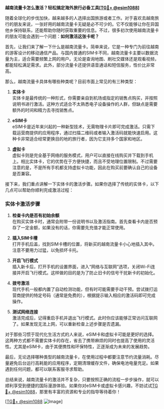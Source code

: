 **越南流量卡怎么激活？轻松搞定海外旅行必备工具[[TG💪+ @esim1088](https://t.me/s/esim1088)]**

随着全球化的步伐加快，越来越多的人选择出国旅游或者工作。对于喜欢去越南旅行的朋友来说，一张好用的越南流量卡无疑是必不可少的。它不仅能够让你在异国他乡保持联系，还能帮助你随时获取重要的信息。不过，很多初次使用越南流量卡的朋友可能会遇到一个问题：**如何激活这张卡呢？**

首先，让我们来了解一下什么是越南流量卡。简单来说，它是一种专门为前往越南的游客设计的移动通信产品。与国内普通的SIM卡不同，越南流量卡主要以数据流量为主，适合需要频繁上网的用户。无论是查询地图、刷社交媒体还是观看视频，都能轻松满足需求。此外，部分流量卡还提供语音通话和短信服务，性价比非常高。

那么，越南流量卡具体有哪些种类呢？目前市面上常见的有三种类型：

1. **实体卡**  
   实体卡是最传统的一种形式，你需要亲自到机场或指定的销售点购买，并按照说明书进行激活。这种方式适合不太熟悉电子设备操作的人群，但缺点是需要额外的时间和精力去寻找销售点。

2. **eSIM卡**  
   eSIM卡是近年来兴起的一种新型技术，无需物理卡片即可完成激活。只需下载运营商提供的应用程序，通过扫描二维码或者输入激活码就能快速启用。这种卡非常适合经常更换目的地的旅行者，因为它支持多个国家和地区。

3. **虚拟卡**  
   虚拟卡则是完全基于网络的服务模式，用户可以直接在线购买并下载到手机上。相比实体卡，它的优势在于方便快捷，而且不受地理位置限制。不过需要注意的是，不是所有手机都支持虚拟卡功能，因此在购买前要确认自己的设备是否兼容。

接下来，我们重点讲解一下实体卡的激活步骤。如果你选择了传统的实体卡，以下几点可以帮助你顺利完成激活过程：

### 实体卡激活步骤

1. **检查卡内是否有初始余额**  
   在购买实体卡时，通常会附带一份说明书以及激活指南。首先查看卡内是否预存了一定金额，如果没有的话，你需要先充值才能正常使用。

2. **插入SIM卡槽**  
   打开手机后盖，找到SIM卡槽的位置，将新买的越南流量卡小心地插入其中。注意不要用力过猛，以免损坏卡托。

3. **开启飞行模式**  
   插入新卡后，打开手机的设置界面，进入“网络与互联网”选项，关闭Wi-Fi连接并开启飞行模式。这样做的目的是为了防止旧卡的信号干扰新卡的初始化。

4. **拨号激活**  
   现代手机一般都内置了自动检测功能，但有时可能需要手动干预。尝试拨打运营商提供的特定号码（通常是免费的），根据提示输入相应的激活码即可完成操作。

5. **测试网络连接**  
   激活完成后，记得重启手机并退出飞行模式。此时你应该能够正常访问互联网了。如果发现无法上网，可以重新检查上述步骤是否遗漏。

对于那些习惯于现代化生活方式的人来说，eSIM卡和虚拟卡可能是更好的选择。这两种方式都不需要实体卡的存在，省去了携带麻烦的同时也提高了使用的灵活性。尤其是eSIM卡，由于其便携性和环保特性，正逐渐成为未来的发展趋势。

最后，无论选择哪种类型的越南流量卡，在使用过程中都要注意节约流量消耗。尽量避免后台运行高耗能的应用程序，定期清理缓存文件，确保电池电量充足。如果遇到任何问题，都可以联系客服寻求帮助。

总结来说，越南流量卡的激活并不复杂，只要按照正确的流程一步步操作，就可以顺利享受到便捷的国际漫游体验。如果你对eSIM卡或虚拟卡感兴趣，不妨试试[TG💪+ @esim1088](https://t.me/s/esim1088)，那里有丰富的资源和专业的指导等待着你！

[[TG💪+ @esim1088](https://t.me/s/esim1088) ![Image](https://i.postimg.cc/4NQfJmqS/Snipaste-2025-05-13-00-14-12.png)]